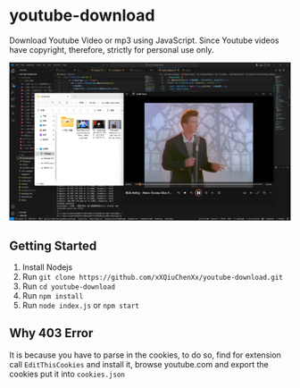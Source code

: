 # youtube-download
Download Youtube Video or mp3 using JavaScript. Since Youtube videos have copyright, therefore, strictly for personal use only.

![](https://github.com/xXQiuChenXx/youtube-download/blob/master/imgs/image.png?raw=true)

## Getting Started
1. Install Nodejs
2. Run `git clone https://github.com/xXQiuChenXx/youtube-download.git`
3. Run `cd youtube-download`
4. Run `npm install`
5. Run `node index.js` or `npm start`   

## Why 403 Error
It is because you have to parse in the cookies, to do so, find for extension call `EditThisCookies` and install it, browse youtube.com and export the cookies put it into `cookies.json`
